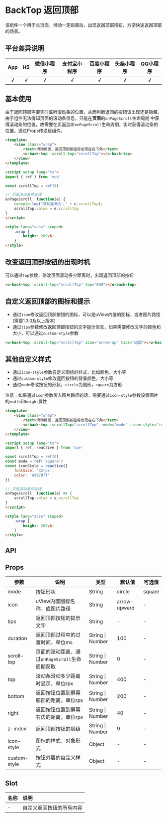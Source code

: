 # BackTop 返回顶部 <to-api/>

<demo-model url="/pages/componentsA/backTop/index"></demo-model>


该组件一个用于长页面，滑动一定距离后，出现返回顶部按钮，方便快速返回顶部的场景。


## 平台差异说明

|App|H5|微信小程序|支付宝小程序|百度小程序|头条小程序|QQ小程序|
|:-:|:-:|:-:|:-:|:-:|:-:|:-:|
|√|√|√|√|√|√|√|

## 基本使用

由于返回顶部需要实时监听滚动条的位置，从而判断返回的按钮该出现还是隐藏，由于组件无法得知页面的滚动条信息，只能在**页面**的`onPageScroll`生命周期
中获得滚动条的位置，故需要在页面监听`onPageScroll`生命周期，实时获得滚动条的位置，通过Props传递给组件。

```html
<template>
	<view class="wrap">
		<text>滑动页面，返回顶部按钮将出现在右下角</text>
		<u-back-top :scroll-top="scrollTop"></u-back-top>
	</view>
</template>

<script setup lang="ts">
import { ref } from 'vue'

const scrollTop = ref(0)

// 页面滚动事件处理
onPageScroll: function(e) {
	console.log("滚动距离为：" + e.scrollTop);
	scrollTop.value = e.scrollTop
}
</script>

<style lang="scss" scoped>
	.wrap {
		height: 200vh;
	}
</style>
```


## 改变返回顶部按钮的出现时机

可以通过`top`参数，修改页面滚动多少距离时，出现返回顶部的按钮

```html
<u-back-top :scroll-top="scrollTop" top="600"></u-back-top>
```


## 自定义返回顶部的图标和提示

- 通过`icon`修改返回顶部按钮的图标，可以是uView内置的图标，或者图片路径(需要1.3.0及以上版本)
- 通过`tips`参数修改返回顶部按钮的文字提示信息，如果需要修改文字的颜色和大小，可以通过`custom-style`参数

```html
<u-back-top :scroll-top="scrollTop" icon="arrow-up" tips="返回"></u-back-top>
```


## 其他自定义样式

- 通过`icon-style`参数自定义图标的样式，比如颜色，大小等
- 通过`custom-style`修改返回按钮的背景颜色，大小等
- 通过`mode`修改按钮的形状，`circle`为圆形，`square`为方形

注意：如果通过`icon`参数传入图片路径的话，需要通过`icon-style`参数设置图片的`width`和`height`属性

```html
<template>
	<view class="wrap">
		<text>滑动页面，返回顶部按钮将出现在右下角</text>
		<u-back-top :scrollTop="scrollTop" :mode="mode" :icon-style="iconStyle"></u-back-top>
	</view>
</template>

<script setup lang="ts">
import { ref, reactive } from 'vue'

const scrollTop = ref(0)
const mode = ref('square')
const iconStyle = reactive({
	fontSize: '32rpx',
	color: '#2979ff'
})

// 页面滚动事件处理
onPageScroll: function(e) => {
	scrollTop.value = e.scrollTop
}
</script>

<style lang="scss" scoped>
	.wrap {
		height: 200vh;
	}
</style>
```



## API

## Props

| 参数          | 说明            | 类型            | 默认值             |  可选值   |
|-------------  |---------------- |---------------|------------------ |-------- |
| mode | 按钮形状 | String | circle | square |
| icon | uView内置图标名称，或图片路径 | String  | arrow-upward | - |
| tips | 返回顶部按钮的提示文字 | String  | - | - |
| duration | 返回顶部过程中的过渡时间，单位ms | String \| Number  | 100 | - |
| scroll-top | 页面的滚动距离，通过`onPageScroll`生命周期获取 | String \| Number  | 0 | - |
| top | 滚动条滑动多少距离时显示，单位rpx | String \| Number  | 400 | - |
| bottom | 返回按钮位置到屏幕底部的距离，单位rpx | String \| Number  | 200 | - |
| right | 返回按钮位置到屏幕右边的距离，单位rpx | String \| Number  | 40 | - |
| z-index | 返回顶部按钮的层级 | String \| Number  | 9 | - |
| icon-style | 图标的样式，对象形式 | Object  | - | - |
| custom-style | 按钮外层的自定义样式 | Object  | - | - |




## Slot

|名称|说明|
|:-|:-|
| - | 自定义返回按钮的所有内容 |



<style scoped>
h3[id=slot] + table thead tr th:nth-child(2){
	width: 50%;
}
</style>